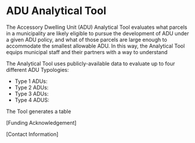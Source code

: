 # ADU Analytical Tool

The Accessory Dwelling Unit (ADU) Analytical Tool evaluates what parcels in a municipality are likely eligible to pursue the development of ADU under a given ADU policy, and what of those parcels are large enough to accommodate the smallest allowable ADU. In this way, the Analytical Tool equips municipal staff and their partners with a way to understand&#x20;

The Analytical Tool uses publicly-available data to evaluate up to four different ADU Typologies:

* Type 1 ADUs:
* Type 2 ADUs:
* Type 3 ADUs:
* Type 4 ADUS:

The Tool generates a table&#x20;



\[Funding Acknowledgement]

\[Contact Information]



